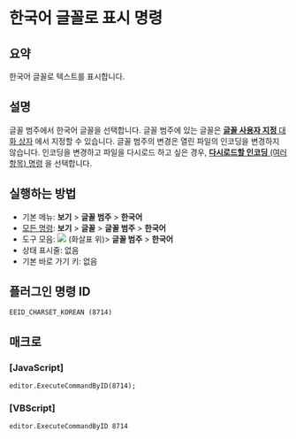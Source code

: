 # 한국어 글꼴로 표시 명령

## 요약

한국어 글꼴로 텍스트를 표시합니다.

## 설명

글꼴 범주에서 한국어 글꼴을 선택합니다.
글꼴 범주에 있는 글꼴은 [**글꼴 사용자 지정** 대화 상자](../../dlg/properties/font/index) 에서
지정할 수 있습니다. 글꼴 범주의 변경은 열린 파일의 인코딩을 변경하지 않습니다.
인코딩을 변경하고 파일을 다시로드 하고 싶은 경우,
[**다시로드할 인코딩** (여러 항목) 명령](../file/file_reload_defined) 을 선택합니다.

## 실행하는 방법

- 기본 메뉴: **보기** \> **글꼴 범주** \> **한국어**
- [모든 명령](../tools/all_commands): **보기** \> **글꼴** \> **글꼴 범주** \> **한국어**
- 도구 모음: ![](../../images/fontpopup..png)
(화살표 위)\> **글꼴 범주** \> **한국어**
- 상태 표시줄: 없음
- 기본 바로 가기 키: 없음

## 플러그인 명령 ID

```
EEID_CHARSET_KOREAN (8714)
```

## 매크로

### \[JavaScript\]

```
editor.ExecuteCommandByID(8714);
```

### \[VBScript\]

```
editor.ExecuteCommandByID 8714
```
